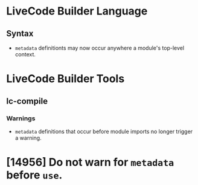 # LiveCode Builder Language
## Syntax

* `metadata` definitionts may now occur anywhere a module's top-level
context.

# LiveCode Builder Tools
## lc-compile
### Warnings

* `metadata` definitions that occur before module imports no longer
trigger a warning.

# [14956] Do not warn for `metadata` before `use`.
